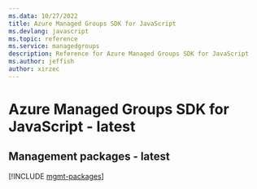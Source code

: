 ```yaml
---
ms.data: 10/27/2022
title: Azure Managed Groups SDK for JavaScript
ms.devlang: javascript
ms.topic: reference
ms.service: managedgroups
description: Reference for Azure Managed Groups SDK for JavaScript
ms.author: jeffish
author: xirzec
---
```

# Azure Managed Groups SDK for JavaScript - latest

## Management packages - latest
[!INCLUDE [mgmt-packages](managed-groups-mgmt-index.md)]